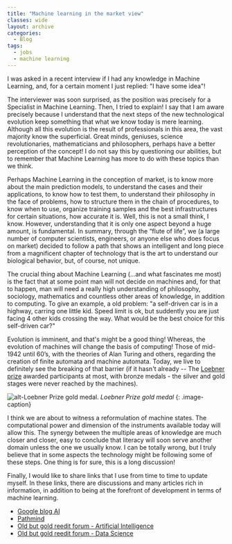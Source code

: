 ```yaml
---
title: "Machine learning in the market view"
classes: wide
layout: archive
categories:
  - Blog
tags:
  - jobs
  - machine learning
---
```

<!-- Me perguntaram em uma entrevista recente se tinha conhecimentos em Machine Learning. Respondi que tenho noção! O entrevistador logo se mostrou surpreso, pois a entrevista era justamente para o cargo de especialista em Machine Learning. Logo tentei explicar! Digo que tenho noção justamente por entender que os próximos passos da nova evolução tecnológica guarda algo que o que conhecemos hoje é mero aprendizado. Embora toda essa evolução seja o resultado dos profissionais nesta área, a grande maioria sabe o superficial. Grandes mentes, gênios, revolucionários da ciência, matemáticos e filósofos, talvez uma percepção melhor do conceito! Não digo isso questionando nossas capacidades, mas que pela “flauta da vida” resolveram não se aprofundar tanto como tais mentes. Talvez Machine Learning na concepção do mercado, é saber sobre os principais modelos de predição, entender os casos e suas aplicações, saber testá-los, entender sua filosofia frente aos problemas, como estruturá-los na cadeia de procedimentos, saber em que momento utilizar, organizar amostras e as melhores infras para determinadas situações. Bem, isso tudo já não é pouco, eu sei. Entretanto, entender que isso seja apenas uma vertente é fundamental. A evolução é eminente, e isso é bom! Ao passo que, a evolução das máquinas modificar-se-á as bases da computação! Aquelas de meados de 1942, com as teorias de Alan Turing e outros, quanto à criação dos autômatos finitos e autômatos de máquina. Hoje, vivemos para ver definitivamente o rompimento dessa barreira (se já não se rompeu). Prestes a presenciar uma reformulação dos estados de máquina. O poder computacional e dimensão dos instrumentos hoje permitirão isso. A sinergia entre as múltiplas áreas do conhecimento estão muito mais aderentes e próximas, fácil de concluir que a alfabetização logo servirá a outro domínio além daquele que normalmente conhecemos! Posso estar totalmente errado, mas acredito que em alguns aspectos a tecnologia possa sim estar seguindo essa linha de pensamento…. -->

I was asked in a recent interview if I had any knowledge in Machine Learning, and, for a certain moment I just replied: "I have some idea"! 

The interviewer was soon surprised, as the position was precisely for a Specialist in Machine Learning. Then, I tried to explain! I say that I am aware precisely because I understand that the next steps of the new technological evolution keep something that what we know today is mere learning. Although all this evolution is the result of professionals in this area, the vast majority know the superficial. Great minds, geniuses, science revolutionaries, mathematicians and philosophers, perhaps have a better perception of the concept! I do not say this by questioning our abilities, but to remember that Machine Learning has more to do with these topics than we think. 

<!--# New ways to see the problem
In my point of view, any application using the concepts of smart behavior relies in the end in a phylosofical thinking.-->

Perhaps Machine Learning in the conception of market, is to know more about the main prediction models, to understand the cases and their applications, to know how to test them, to understand their philosophy in the face of problems, how to structure them in the chain of procedures, to know when to use, organize training samples and the best infrastructures for certain situations, how accurate it is. Well, this is not a small think, I know. However, understanding that it is only one aspect beyond a huge amount, is fundamental. In summary, through the “flute of life”, we (a large number of computer scientists, engineers, or anyone else who does focus on market) decided to follow a path that shows an intelligent and long piece from a magnificent chapter of technology that is the art to understand our biological behavior, but, of course, not unique. 

The crucial thing about Machine Learning (...and what fascinates me most) is the fact that at some point man will not decide on machines and, for that to happen, man will need a really high understanding of philosophy, sociology, mathematics and countless other areas of knowledge, in addition to computing. To give an example, a old problem: "a self-driven car is in a highway, carring one little kid. Speed limit is ok, but suddently you are just facing 4 other kids crossing the way. What would be the best choice for this self-driven car?"

Evolution is imminent, and that's might be a good thing! Whereas, the evolution of machines will change the basis of computing! Those of mid-1942 until 60’s, with the theories of Alan Turing and others, regarding the creation of finite automata and machine automata. Today, we live to definitely see the breaking of that barrier (if it hasn't already -- The [Loebner prize](https://en.wikipedia.org/wiki/Loebner_Prize) awarded participants at most, with bronze medals - the silver and gold stages were never reached by the machines). 

![alt-Loebner Prize gold medal.]({{site.baseurl}}/assets/images/events/loebner.jpg?style=centerme)
*Loebner Prize gold medal* 
{: .image-caption}

I think we are about to witness a reformulation of machine states. The computational power and dimension of the instruments available today will allow this. The synergy between the multiple areas of knowledge are much closer and closer, easy to conclude that literacy will soon serve another domain unless the one we usually know. I can be totally wrong, but I truly believe that in some aspects the technology might be following some of these steps. One thing is for sure, this is a long discussion! 

Finally, I would like to share links that I use from time to time to update myself. In these links, there are discussions and many articles rich in information, in addition to being at the forefront of development in terms of machine learning.

<ul>
    <li><i class="fab fa-google"></i> <a href="https://ai.googleblog.com/">Google blog AI</a></li>
    <li><i class="fas fa-link"></i> <a href="https://pathmind.com/wiki/">Pathmind</a></li>
    <li><i class="fab fa-reddit-square"></i> <a href="https://www.reddit.com/r/artificial/">Old but gold reedit forum - Artificial Intelligence</a></li>
    <li><i class="fab fa-reddit-square"></i> <a href="https://www.reddit.com/r/datascience/">Old but gold reedit forum - Data Science</a></li>
</ul>